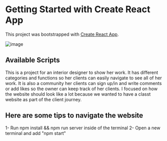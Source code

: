 # Getting Started with Create React App

This project was bootstrapped with [Create React App](https://github.com/facebook/create-react-app).

![image](./public/dalia.gif)



## Available Scripts

This is a project for an interior designer to show her work. It has different categories and functions so her clients can easily navigate to see all of her work.
It is also a community her clients can sign up/in and write comments or add likes so the owner can keep track of her clients.
I focused on how the website should look like a lot because we wanted to have a classt website as part of the client journey.

## Here are some tips to navigate the website 
1- Run npm install && npm run server inside of the terminal
2- Open a new terminal and add "npm start"


